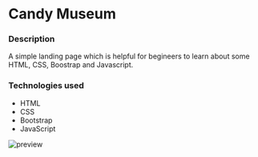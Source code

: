 # Candy Museum

### Description

A simple landing page which is helpful for begineers to learn about some HTML, CSS, Boostrap and Javascript. 

### Technologies used

- HTML
- CSS
- Bootstrap
- JavaScript


![preview](https://github.com/tarunbisht-24/Webeginner-projects/blob/test-branch/Candy%20Museum/images/preview.jpeg?raw=true)
